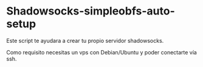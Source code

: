 # Shadowsocks-simpleobfs-auto-setup
Este script te ayudara a crear tu propio servidor shadowsocks.

Como requisito necesitas un vps con Debian/Ubuntu y poder conectarte vía ssh.


